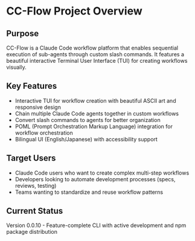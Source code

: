 # CC-Flow Project Overview

## Purpose
CC-Flow is a Claude Code workflow platform that enables sequential execution of sub-agents through custom slash commands. It features a beautiful interactive Terminal User Interface (TUI) for creating workflows visually.

## Key Features
- Interactive TUI for workflow creation with beautiful ASCII art and responsive design
- Chain multiple Claude Code agents together in custom workflows
- Convert slash commands to agents for better organization
- POML (Prompt Orchestration Markup Language) integration for workflow orchestration
- Bilingual UI (English/Japanese) with accessibility support

## Target Users
- Claude Code users who want to create complex multi-step workflows
- Developers looking to automate development processes (specs, reviews, testing)
- Teams wanting to standardize and reuse workflow patterns

## Current Status
Version 0.0.10 - Feature-complete CLI with active development and npm package distribution